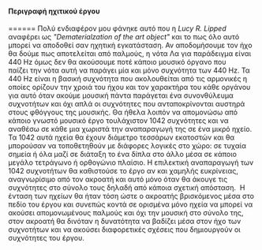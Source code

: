 #### Περιγραφή ηχιτικού έργου
======
Πολύ ενδιαφέρον μου φάνηκε αυτό που η *Lucy R. Lipped* αναφέρει ως *"Dematerialzation of the art object"* και το πως όλο αυτό 
μπορεί να αποδοθεί σαν ηχητική εγκατάσταση. Αν αποδομήσουμε τον ήχο θα δούμε πως αποτελείται από παλμούς, η νότα Λα για παράδειγμα 
είναι 440 Hz όμως δεν θα ακούσουμε ποτέ κάποιο μουσικό όργανο που παίζει την νότα αυτή να παράγει μία και μόνο συχνότητα των 440 Hz. 
Τα 440 Hz είναι η βασική συχνότητα που ακολουθείται από τις αρμονικές η οποίες ορίζουν την χροιά του ήχου και τον χαρακτήρα του 
κάθε οργάνου για αυτό όταν ακούμε μουσική πάντα παράγεται ένα συνονθύλευμα συχνοτήτων και όχι απλά οι συχνότητες που ανταποκρίνονται 
αυστηρά στους φθόγγους της μουσικής. 
Θα ήθελα λοιπόν να απομονώσω από κάποιο γνωστό μουσικό έργο τουλάχιστον 1042 συχνότητες και να αναθέσω σε κάθε μια χωριστά την αναπαραγωγή 
της σε ένα μικρό ηχείο. Τα 1042 αυτά ηχεία θα έχουν διάμετρο τεσσάρων εκατοστών και θα μπορούσαν να τοποθετηθούν με διάφορες λογικές 
στο χώρο: σε τυχαία σημεία ή όλα μαζί σε διάταξη το ένα δίπλα στο άλλο μέσα σε κάποιο μεγάλο τετράγωνο ή ορθογώνιο πλαίσιο. 
Η επιλεκτική αναπαραγωγή των 1042 συχνοτήτων θα καθιστούσε το έργο αν και χαμηλής ευκρίνειας, αναγνωρίσιμο από τον ακροατή 
και αυτό μόνο όταν θα άκουγε τις συχνότητες στο σύνολο τους δηλαδή από κάποια σχετική απόσταση.  
Η ένταση των ηχείων θα ήταν τόση ώστε ο ακροατής βρισκόμενος μέσα στο πεδίο του έργου και συνεπώς κοντά σε ορισμένα μόνο ηχεία να μπορεί 
να ακούσει απομονωμένους παλμούς και όχι την μουσική στο σύνολο της, στον ακροατή θα δινόταν η δυνατότητα να βαδίζει μέσα στον ήχο των
συχνοτήτων και να ακούσει διαφορετικές σχέσεις που δημιουργούν οι συχνότητες του έργου.

